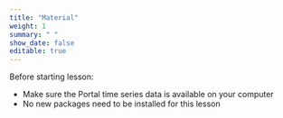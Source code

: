 ```yaml
---
title: "Material"
weight: 1
summary: " "
show_date: false
editable: true
---
```


Before starting lesson:
* Make sure the Portal time series data is available on your computer
* No new packages need to be installed for this lesson

